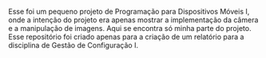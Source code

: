 Esse foi um pequeno projeto de Programação para Dispositivos Móveis I, onde a intenção do projeto era apenas mostrar a implementação da câmera e a manipulação de imagens.
Aqui se encontra só minha parte do projeto. Esse repositório foi criado apenas para a criação de um relatório para a disciplina de Gestão de Configuração I.
